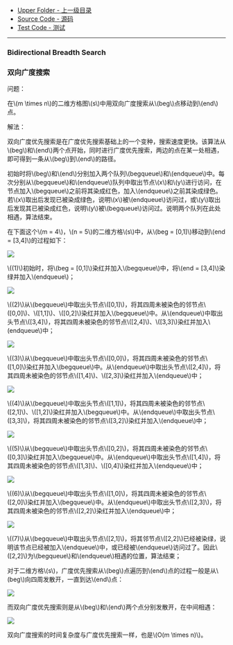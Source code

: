 * [Upper Folder - 上一级目录](../)
* [Source Code - 源码](https://github.com/zhaochenyou/Way-to-Algorithm/blob/master/src/Search/BidirectionalBreadthSearch.hpp)
* [Test Code - 测试](https://github.com/zhaochenyou/Way-to-Algorithm/blob/master/src/Search/BidirectionalBreadthSearch.cpp)

--------

### Bidirectional Breadth Search
### 双向广度搜索
<div>
问题：
<p id="i">在\(m \times n\)的二维方格图\(s\)中用双向广度搜索从\(beg\)点移动到\(end\)点。 </p>
解法：
<p id="i">双向广度优先搜索是在广度优先搜索基础上的一个变种，搜索速度更快。该算法从\(beg\)和\(end\)两个点开始，同时进行广度优先搜索，两边的点在某一处相遇，即可得到一条从\(beg\)到\(end\)的路径。 </p>
<p id="i">初始时将\(beg\)和\(end\)分别加入两个队列\(begqueue\)和\(endqueue\)中。每次分别从\(begqueue\)和\(endqueue\)队列中取出节点\(x\)和\(y\)进行访问，在节点加入\(begqueue\)之前将其染成红色，加入\(endqueue\)之前其染成绿色。若\(x\)取出后发现已被染成绿色，说明\(x\)被\(endqueue\)访问过，或\(y\)取出后发现其已被染成红色，说明\(y\)被\(begqueue\)访问过。说明两个队列在此处相遇，算法结束。 </p>
<p id="i">在下面这个\(m = 4\)，\(n = 5\)的二维方格\(s\)中，从\(beg = [0,1]\)移动到\(end = [3,4]\)的过程如下： </p>
<p id="c"><img src="../res/BidirectionalBreadthSearch1.svg" /></p>
<p id="i">\((1)\)初始时，将\(beg = [0,1]\)染红并加入\(begqueue\)中，将\(end = [3,4]\)染绿并加入\(endqueue\)； </p>
<p id="c"><img src="../res/BidirectionalBreadthSearch2.svg" /></p>
<p id="i">\((2)\)从\(begqueue\)中取出头节点\([0,1]\)，将其四周未被染色的邻节点\([0,0]\)、\([1,1]\)、\([0,2]\)染红并加入\(begqueue\)中。从\(endqueue\)中取出头节点\([3,4]\)，将其四周未被染色的邻节点\([2,4]\)、\([3,3]\)染红并加入\(endqueue\)中； </p>
<p id="c"><img src="../res/BidirectionalBreadthSearch3.svg" /></p>
<p id="i">\((3)\)从\(begqueue\)中取出头节点\([0,0]\)，将其四周未被染色的邻节点\([1,0]\)染红并加入\(begqueue\)中。从\(endqueue\)中取出头节点\([2,4]\)，将其四周未被染色的邻节点\([1,4]\)、\([2,3]\)染红并加入\(endqueue\)中； </p>
<p id="c"><img src="../res/BidirectionalBreadthSearch4.svg" /></p>
<p id="i">\((4)\)从\(begqueue\)中取出头节点\([1,1]\)，将其四周未被染色的邻节点\([2,1]\)、\([1,2]\)染红并加入\(begqueue\)中。从\(endqueue\)中取出头节点\([3,3]\)，将其四周未被染色的邻节点\([3,2]\)染红并加入\(endqueue\)中； </p>
<p id="c"><img src="../res/BidirectionalBreadthSearch5.svg" /></p>
<p id="i">\((5)\)从\(begqueue\)中取出头节点\([0,2]\)，将其四周未被染色的邻节点\([0,3]\)染红并加入\(begqueue\)中。从\(endqueue\)中取出头节点\([1,4]\)，将其四周未被染色的邻节点\([1,3]\)、\([0,4]\)染红并加入\(endqueue\)中； </p>
<p id="c"><img src="../res/BidirectionalBreadthSearch6.svg" /></p>
<p id="i">\((6)\)从\(begqueue\)中取出头节点\([1,0]\)，将其四周未被染色的邻节点\([2,0]\)染红并加入\(begqueue\)中。从\(endqueue\)中取出头节点\([2,3]\)，将其四周未被染色的邻节点\([2,2]\)染红并加入\(endqueue\)中； </p>
<p id="c"><img src="../res/BidirectionalBreadthSearch7.svg" /></p>
<p id="i">\((7)\)从\(begqueue\)中取出头节点\([2,1]\)，将其邻节点\([2,2]\)已经被染绿，说明该节点已经被加入\(endqueue\)中，或已经被\(endqueue\)访问过了。因此\([2,2]\)为\(begqueue\)和\(endqueue\)相遇的位置，算法结束； </p>
<p id="i">对于二维方格\(s\)，广度优先搜索从\(beg\)点遍历到\(end\)点的过程一般是从\(beg\)向四周发散开，一直到达\(end\)点： </p>
<p id="c"><img src="../res/BidirectionalBreadthSearch8.svg" /></p>
<p id="i">而双向广度优先搜索则是从\(beg\)和\(end\)两个点分别发散开，在中间相遇： </p>
<p id="c"><img src="../res/BidirectionalBreadthSearch9.svg" /></p>
<p id="i">双向广度搜索的时间复杂度与广度优先搜索一样，也是\(O(m \times n)\)。 </p>
</div>
